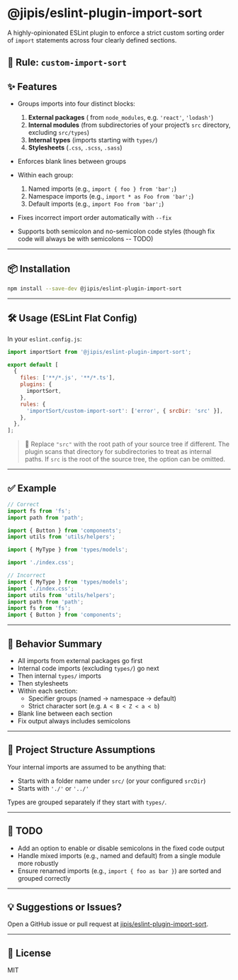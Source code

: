 # @jipis/eslint-plugin-import-sort

A highly-opinionated ESLint plugin to enforce a strict custom sorting order of `import` statements across four clearly defined sections.

## 🔧 Rule: `custom-import-sort`

## ✨ Features

- Groups imports into four distinct blocks:

  1. **External packages** ( from `node_modules`, e.g. `'react'`, `'lodash'`)
  2. **Internal modules** (from subdirectories of your project’s `src` directory, excluding `src/types`)
  3. **Internal types** (imports starting with `types/`)
  4. **Stylesheets** (`.css`, `.scss`, `.sass`)

- Enforces blank lines between groups
- Within each group:

  1. Named imports (e.g., `import { foo } from 'bar';`)
  2. Namespace imports (e.g., `import * as Foo from 'bar';`)
  3. Default imports (e.g., `import Foo from 'bar';`)

- Fixes incorrect import order automatically with `--fix`
- Supports both semicolon and no-semicolon code styles (though fix code will always be with semicolons -- TODO)

---

## 📦 Installation

```bash
npm install --save-dev @jipis/eslint-plugin-import-sort
```

---

## 🛠 Usage (ESLint Flat Config)

In your `eslint.config.js`:

```js
import importSort from '@jipis/eslint-plugin-import-sort';

export default [
  {
    files: ['**/*.js', '**/*.ts'],
    plugins: {
      importSort,
    },
    rules: {
      'importSort/custom-import-sort': ['error', { srcDir: 'src' }],
    },
  },
];
```

> 🔧 Replace `"src"` with the root path of your source tree if different. The plugin scans that directory for subdirectories to treat as internal paths. If `src` is the root of the source tree, the option can be omitted.

---

## ✅ Example

```ts
// Correct
import fs from 'fs';
import path from 'path';

import { Button } from 'components';
import utils from 'utils/helpers';

import { MyType } from 'types/models';

import './index.css';
```

```ts
// Incorrect
import { MyType } from 'types/models';
import './index.css';
import utils from 'utils/helpers';
import path from 'path';
import fs from 'fs';
import { Button } from 'components';
```

---

## 🧪 Behavior Summary

- All imports from external packages go first
- Internal code imports (excluding `types/`) go next
- Then internal `types/` imports
- Then stylesheets
- Within each section:
  - Specifier groups (named → namespace → default)
  - Strict character sort (e.g. `A < B < Z < a < b`)
- Blank line between each section
- Fix output always includes semicolons

---

## 📁 Project Structure Assumptions

Your internal imports are assumed to be anything that:

- Starts with a folder name under `src/` (or your configured `srcDir`)
- Starts with `'./'` or `'../'`

Types are grouped separately if they start with `types/`.

---

## 📝 TODO

- Add an option to enable or disable semicolons in the fixed code output
- Handle mixed imports (e.g., named and default) from a single module more robustly
- Ensure renamed imports (e.g., `import { foo as bar }`) are sorted and grouped correctly

---

## 💡 Suggestions or Issues?

Open a GitHub issue or pull request at [jipis/eslint-plugin-import-sort](https://github.com/jipis/eslint-plugin-import-sort).

---

## 📝 License

MIT
